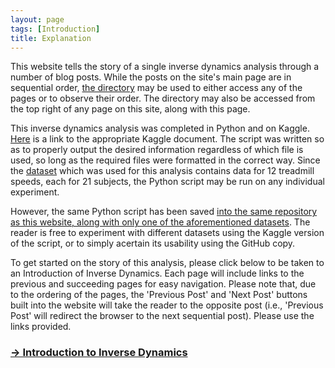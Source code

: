 ```yaml
---
layout: page
tags: [Introduction]
title: Explanation
---
```


This website tells the story of a single inverse dynamics analysis through a number of blog posts. While the posts on the site's main page are in sequential order, [the directory](https://tudor-muresan.github.io/directory/) may be used to either access any of the pages or to observe their order. The directory may also be accessed from the top right of any page on this site, along with this page. 

This inverse dynamics analysis was completed in Python and on Kaggle. [Here](https://www.kaggle.com/code/tudormuresan/inverse-dynamics/notebook) is a link to the appropriate Kaggle document. The script was written so as to properly output the desired information regardless of which file is used, so long as the required files were formatted in the correct way. Since the [dataset](https://www.kaggle.com/datasets/dasmehdixtr/human-gait-phase-dataset) which was used for this analysis contains data for 12 treadmill speeds, each for 21 subjects, the Python script may be run on any individual experiment. 

However, the same Python script has been saved [into the same repository as this website, along with only one of the aforementioned datasets](https://github.com/Tudor-Muresan/Tudor-Muresan.github.io/tree/master/Python). The reader is free to experiment with different datasets using the Kaggle version of the script, or to simply acertain its usability using the GitHub copy. 

To get started on the story of this analysis, please click below to be taken to an Introduction of Inverse Dynamics. Each page will include links to the previous and succeeding pages for easy navigation. Please note that, due to the ordering of the pages, the 'Previous Post' and 'Next Post' buttons built into the website will take the reader to the opposite post (i.e., 'Previous Post' will redirect the browser to the next sequential post). Please use the links provided.

### [→ Introduction to Inverse Dynamics](https://tudor-muresan.github.io/2023-04-11-introduction/)
